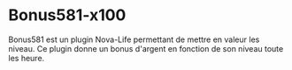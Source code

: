 # Bonus581-x100
Bonus581 est un plugin Nova-Life permettant de mettre en valeur les niveau. Ce plugin donne un bonus d'argent en fonction de son niveau toute les heure.
